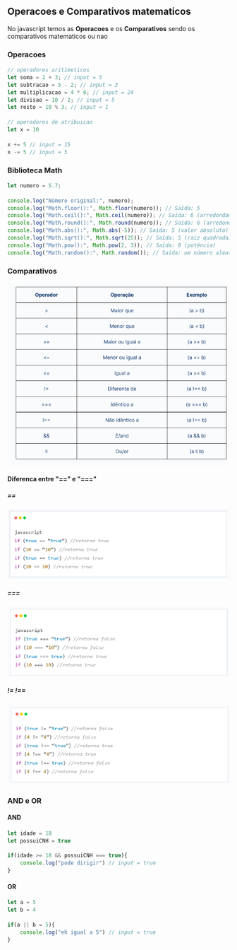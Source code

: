 ## Operacoes e Comparativos matematicos

No javascript temos as **Operacoes** e os **Comparativos** sendo os comparativos matematicos ou nao

### Operacoes

~~~javascript
// operadores aritimeticos
let soma = 2 + 3; // input = 5
let subtracao = 5 - 2; // input = 3
let multiplicacao = 4 * 6; // input = 24
let divisao = 10 / 2; // input = 5
let resto = 10 % 3; // input = 1

// operadores de atribuicao
let x = 10

x += 5 // input = 15
x -= 5 // input = 5
~~~
### Biblioteca Math
~~~javascript
let numero = 5.7;

console.log("Número original:", numero);
console.log("Math.floor():", Math.floor(numero)); // Saída: 5
console.log("Math.ceil():", Math.ceil(numero)); // Saída: 6 (arredondamento para cima)
console.log("Math.round():", Math.round(numero)); // Saída: 6 (arredondamento para o número mais próximo)
console.log("Math.abs():", Math.abs(-5)); // Saída: 5 (valor absoluto)
console.log("Math.sqrt():", Math.sqrt(25)); // Saída: 5 (raiz quadrada)
console.log("Math.pow():", Math.pow(2, 3)); // Saída: 8 (potência)
console.log("Math.random():", Math.random()); // Saída: um número aleatório entre 0 e 1
~~~

### Comparativos

![imagem sobre comparativos](image.png)

#### Diferenca entre "==" e "==="
##### ==
![==](image-1.png)
##### ===
![===](image-2.png)
##### != !==
![!= !==](image-3.png)

### AND e OR

#### AND
~~~javascript
let idade = 18
let possuiCNH = true

if(idade >= 18 && possuiCNH === true){
    console.log("pode dirigir") // input = true
}
~~~
#### OR
~~~javascript
let a = 5
let b = 4

if(a || b = 5){
    console.log("eh igual a 5") // input = true
}
~~~
